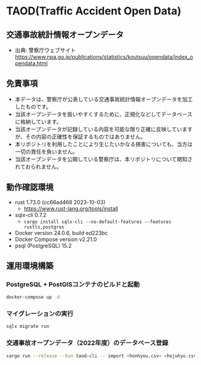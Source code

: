 # TAOD(Traffic Accident Open Data)

## 交通事故統計情報オープンデータ

* 出典: 警察庁ウェブサイト<https://www.npa.go.jp/publications/statistics/koutsuu/opendata/index_opendata.html>

## 免責事項

* 本データは、警察庁が公表している交通事故統計情報オープンデータを加工したものです。
* 当該オープンデータを扱いやすくするために、正規化などしてデータベースに格納しています。
* 当該オープンデータが記録している内容を可能な限り正確に反映していますが、その内容の正確性を保証するものではありません。
* 本リポジトリを利用したことにより生じたいかなる損害についても、当方は一切の責任を負いません。
* 当該オープンデータを公開している警察庁は、本リポジトリについて関知されておられません。

## 動作確認環境

* rust 1.73.0 (cc66ad468 2023-10-03)
  * <https://www.rust-lang.org/tools/install>
* sqlx-cli 0.7.2
  * `cargo install sqlx-cli --no-default-features --features rustls,postgres`
* Docker version 24.0.6, build ed223bc
* Docker Compose version v2.21.0
* psql (PostgreSQL) 15.2

## 運用環境構築

### PostgreSQL + PostGISコンテナのビルドと起動

```sh
docker-compose up -d
```

### マイグレーションの実行

```sh
sqlx migrate run
```

### 交通事故オープンデータ（2022年度）のデータベース登録

```sh
cargo run --release --bin taod-cli -- import <honhyou.csv> <hojuhyo.csv>
```
